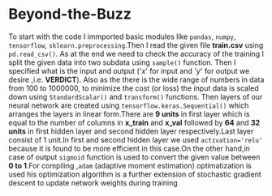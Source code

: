 # Beyond-the-Buzz
To start with the code I immported basic modules like `pandas`, `numpy`, `tensorflow`, `sklearn.preprocessing`.Then I read the given file __train.csv__ using `pd.read_csv()`. As at the end we need to check the accuracy of the training I split the given data into two subdata using `sample()` function. Then I specified what is the input and output ('*x*' for input and '*y*' for output we desire ,i.e. __VERDICT__). Also as the there is the wide range of numbers in data from 100 to 1000000, to minimize the cost (or loss) the input data is scaled down using `StandardScalar()` and `transform()` functions.
Then layers of our neural network are created using `tensorflow.keras.Sequential()` which arranges the layers in linear form.There are __9 units__ in first layer which is equal to the number of columns in **x_train** and **x_val** followed by **64** and **32 units** in first hidden layer and second hidden layer respectively.Last layer consist of 1 unit.In first and second hidden layer we used `activation='relu'` because it is found to be more efficient in this case.On the other hand,in case of output `sigmoid` function is used to convert the given value between __0 to 1__.For compiling ,`adam` (adaptive moment estimation) optimatization is used  his optimization algorithm is a further extension of stochastic gradient descent to update network weights during training
